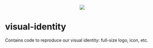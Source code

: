 <p align="center">
  <img src="output/logo-full-pos" />
</p>

# visual-identity

Contains code to reproduce our visual identity: full-size logo, icon, etc.

